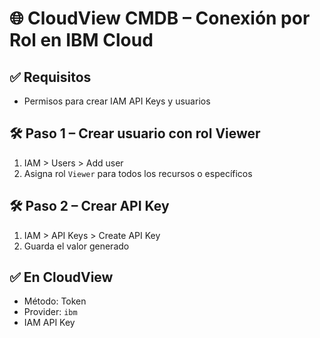 # 🌐 CloudView CMDB – Conexión por Rol en IBM Cloud

## ✅ Requisitos
- Permisos para crear IAM API Keys y usuarios

## 🛠️ Paso 1 – Crear usuario con rol Viewer
1. IAM > Users > Add user
2. Asigna rol `Viewer` para todos los recursos o específicos

## 🛠️ Paso 2 – Crear API Key
1. IAM > API Keys > Create API Key
2. Guarda el valor generado

## ✅ En CloudView
- Método: Token
- Provider: `ibm`
- IAM API Key